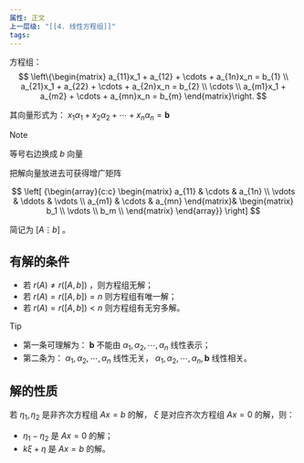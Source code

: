 ```yaml
---
属性: 正文
上一层级: "[[4. 线性方程组]]"
tags:
---
```

方程组：
$$
\left\{\begin{matrix} 
  a_{11}x_1 + a_{12} + \cdots + a_{1n}x_n = b_{1} \\  
  a_{21}x_1 + a_{22} + \cdots + a_{2n}x_n = b_{2} \\
  \cdots \\
  a_{m1}x_1 + a_{m2} + \cdots + a_{mn}x_n = b_{m}
\end{matrix}\right. 
$$

其向量形式为： $x_{1} \alpha_{1} + x_{2} \alpha_{2} + \cdots + x_{n}\alpha_{n} = \boldsymbol{b}$

> [!note] 
> 等号右边换成 $b$ 向量

把解向量放进去可获得增广矩阵

$$
\left[ {\begin{array}{c:c}
\begin{matrix}
a_{11} & \cdots & a_{1n} \\  
  \vdots & \ddots & \vdots \\  
  a_{m1} & \cdots & a_{mn}
\end{matrix}&
\begin{matrix}
b_1 \\
\vdots \\
b_m \\
\end{matrix}
\end{array}} \right]
$$

简记为 $[A \vdots b]$ 。

## 有解的条件

- 若 $r(A) \ne r([A,b])$ ，则方程组无解；
- 若 $r(A) = r([A,b]) = n$ 则方程组有唯一解；
- 若 $r(A) = r([A,b]) < n$ 则方程组有无穷多解。

> [!tip] 
> - 第一条可理解为： $\boldsymbol{b}$ 不能由 $\alpha_{1}, \alpha_{2}, \cdots , \alpha_{n}$ 线性表示；
> - 第二条为： $\alpha_{1}, \alpha_{2}, \cdots , \alpha_{n}$ 线性无关， $\alpha_{1}, \alpha_{2}, \cdots , \alpha_{n}, \boldsymbol{b}$ 线性相关。

## 解的性质

若 $\eta_{1}, \eta_{2}$ 是非齐次方程组 $Ax=b$ 的解， $\xi$ 是对应齐次方程组 $Ax=0$ 的解，则：

- $\eta_{1}-\eta_{2}$ 是 $Ax=0$ 的解；
- $k\xi + \eta$ 是 $Ax=b$ 的解。

